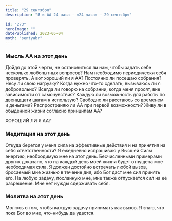 ```yaml
---
title: "29 сентября"
description: "Я и АА 24 часа - «24 часа» — 29 сентября"

id: "273"
heroImage: ""
datePublished: 2023-05-04
moth: "sentyabr"
---
```


### Мысль АА на этот день

Дойдя до этой черты, не остановиться ли нам, чтобы задать себе несколько
любопытных вопросов? Нам необходимо периодически себя проверять. А вот хороший
ли я АА? Постоянно ли посещаю собрания? Несу ли свою нагрузку? Когда нужно
что-то сделать, вызываюсь ли я добровольно? Всегда ли говорю на собрании,
когда меня просят, вне зависимости от самочувствия? Каждую ли возможность для
работы по двенадцати шагам я использую? Свободно ли расстаюсь со временем и
деньгами? Распространяю ли АА при первой возможности? Живу ли в обыденной
жизни согласно принципам АА?

ХОРОШИЙ ЛИ Я АА?

### Медитация на этот день

Откуда берется у меня сила на эффективные действия и на принятия на себя
ответственности? Я ежедневно испрашиваю у Высшей Силы энергию, необходимую мне
на этот день. Бесчисленными примерами других доказано, что на каждый день моей
жизни будет отпущена мне необходимая сила. Я должен достойно встречать любой
вызов, бросаемый мне жизнью в течение дня, ибо Бог даст мне сил принять его.
На любую задачу, посланную мне, мне также отпускается сил на ее разрешение.
Мне нет нужды сдерживать себя.

### Молитва на этот день

Молюсь о том, чтобы каждую задачу принимать как вызов. Я знаю, что пока Бог во
мне, что-нибудь да удастся.
